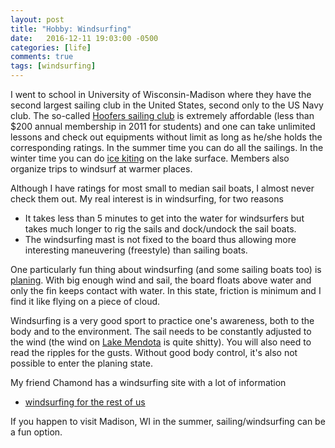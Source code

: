 ```yaml
---
layout: post
title: "Hobby: Windsurfing"
date:   2016-12-11 19:03:00 -0500
categories: [life]
comments: true
tags: [windsurfing]
---
```


I went to school in University of Wisconsin-Madison where they have the
second largest sailing club in the United States, second only to the US Navy club.
The so-called [Hoofers sailing club](http://www.hoofersailing.org) is extremely affordable (less than $200 annual membership in 2011 for students) and one can take unlimited lessons and check out equipments without limit as long as he/she holds the corresponding ratings.
In the summer time you can do all the sailings. In the winter time you can do [ice kiting](https://en.wikipedia.org/wiki/Kite_ice_skating) on the lake surface. Members also organize trips to windsurf at warmer places. 

Although I have ratings for most small to median sail boats, I almost never check them out.
My real interest is in windsurfing, for two reasons

* It takes less than 5 minutes to get into the water for windsurfers but takes much longer to rig the sails and dock/undock the sail boats.
* The windsurfing mast is not fixed to the board thus allowing more interesting maneuvering (freestyle) than sailing boats. 

One particularly fun thing about windsurfing (and some sailing boats too) is [planing](https://en.wikipedia.org/wiki/Planing_(boat)).
With big enough wind and sail, the board floats above water and only the fin keeps contact with water.
In this state, friction is minimum and I find it like flying on a piece of cloud.

Windsurfing is a very good sport to practice one's awareness, both to the body and to the environment.
The sail needs to be constantly adjusted to the wind (the wind on [Lake Mendota](https://en.wikipedia.org/wiki/Lake_Mendota) is quite shitty).
You will also need to read the ripples for the gusts. Without good body control, it's also not possible to enter the planing state.

My friend Chamond has a windsurfing site with a lot of information

* [windsurfing for the rest of us](http://windsurfing.happystoic.com/)

If you happen to visit Madison, WI in the summer, sailing/windsurfing can be a fun option.
